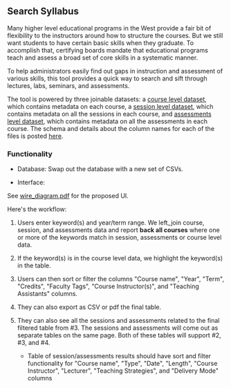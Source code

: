 ## Search Syllabus

Many higher level educational programs in the West provide a fair bit of flexibility to the instructors around how to structure the courses. But we still want students to have certain basic skills when they graduate. To accomplish that, certifying boards mandate that educational programs teach and assess a broad set of core skills in a systematic manner.

To help administrators easily find out gaps in instruction and assessment of various skills, this tool provides a quick way to search and sift through lectures, labs, seminars, and assessments. 

The tool is powered by three joinable datasets: a [course level dataset](data/courses.csv), which contains metadata on each course, a [session level dataset](data/sessions.csv), which contains metadata on all the sessions in each course, and [assessments level dataset](data/assessments.csv), which contains metadata on all the assessments in each course. The schema and details about the column names for each of the files is posted [here](raw_data_schema.md).

### Functionality

* Database: Swap out the database with a new set of CSVs.

* Interface:

See [wire_diagram.pdf](wire_diagram.pdf) for the proposed UI.

Here's the workflow:

1. Users enter keyword(s) and year/term range. We left_join course, session, and assessments data and report **back all courses** where one or more of the keywords match in session, assessments or course level data.

2. If the keyword(s) is in the course level data, we highlight the keyword(s) in the table.

3. Users can then sort or filter the columns "Course name", "Year", "Term", "Credits", "Faculty Tags", "Course Instructor(s)", and "Teaching Assistants" columns. 

4. They can also export as CSV or pdf the final table.

5. They can also see all the sessions and assessments related to the final filtered table from #3. The sessions and assessments will come out as separate tables on the same page. Both of these tables will support #2, #3, and #4.
	* Table of session/assessments results should have sort and filter functionality for "Course name", "Type", "Date", "Length", "Course Instructor", "Lecturer", "Teaching Strategies", and "Delivery Mode" columns

